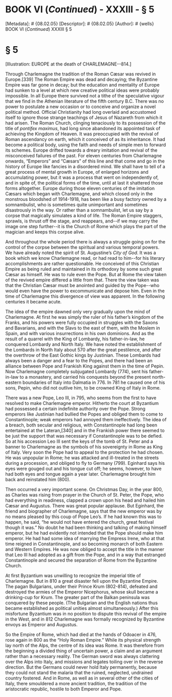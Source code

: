# BOOK VI (_Continued_) - XXXIII - § 5
[Metadata]: # {08.02.05}
[Descriptor]: # {08.02.05}
[Author]: # {wells}
BOOK VI (_Continued_)
XXXIII
§ 5
# § 5
[Illustration: EUROPE at the death of CHARLEMAGNE--814.]

Through Charlemagne the tradition of the Roman Cæsar was revived in
Europe.[339] The Roman Empire was dead and decaying; the Byzantine Empire was
far gone in decay; but the education and mentality of Europe had sunken to a
level at which new creative political ideas were probably impossible. In all
Europe there survived not a tithe of the speculative vigour that we find in the
Athenian literature of the fifth century B.C. There was no power to postulate a
new occasion or to conceive and organize a novel political method. Official
Christianity had long overlaid and accustomed itself to ignore those strange
teachings of Jesus of Nazareth from which it had arisen. The Roman Church,
clinging tenaciously to its possession of the title of _pontifex maximus_, had
long since abandoned its appointed task of achieving the Kingdom of Heaven. It
was preoccupied with the revival of Roman ascendancy on earth, which it
conceived of as its inheritance. It had become a political body, using the
faith and needs of simple men to forward its schemes. Europe drifted towards a
dreary imitation and revival of the misconceived failures of the past. For
eleven centuries from Charlemagne onwards, “Emperors” and “Cæsars” of this line
and that come and go in the history of Europe like fancies in a disordered
mind. We shall have to tell of a great process of mental growth in Europe, of
enlarged horizons and accumulating power, but it was a process that went on
independently of, and in spite of, the political forms of the time, until at
last it shattered those forms altogether. Europe during those eleven centuries
of the imitation Cæsars which began with Charlemagne, and which closed only in
the monstrous bloodshed of 1914-1918, has been like a busy factory owned by a
somnambulist, who is sometimes quite unimportant and sometimes disastrously in
the way. Or rather than a somnambulist, let us say by a corpse that magically
simulates a kind of life. The Roman Empire staggers, sprawls, is thrust off the
stage, and reappears, and--if we may carry the image one step further--it is
the Church of Rome which plays the part of the magician and keeps this corpse
alive.

And throughout the whole period there is always a struggle going on for the
control of the corpse between the spiritual and various temporal powers. We
have already noted the spirit of St. Augustine’s _City of God_. It was a book
which we know Charlemagne read, or had read to him--for his literary
accomplishments are rather questionable. He conceived of this Christian Empire
as being ruled and maintained in its orthodoxy by some such great Cæsar as
himself. He was to rule even the Pope. But at Rome the view taken of the
revived empire differed a little from that. There the view taken was that the
Christian Cæsar must be anointed and guided by the Pope--who would even have
the power to excommunicate and depose him. Even in the time of Charlemagne this
divergence of view was apparent. In the following centuries it became acute.

The idea of the empire dawned only very gradually upon the mind of Charlemagne.
At first he was simply the ruler of his father’s kingdom of the Franks, and his
powers were fully occupied in struggles with the Saxons and Bavarians, and with
the Slavs to the east of them, with the Moslem in Spain, and with various
insurrections in his own dominions. And as the result of a quarrel with the
King of Lombardy, his father-in-law, he conquered Lombardy and North Italy. We
have noted the establishment of the Lombards in North Italy about 570 after the
great pestilence, and after the overthrow of the East Gothic kings by
Justinian. These Lombards had always been a danger and a fear to the Popes, and
there had been an alliance between Pope and Frankish King against them in the
time of Pepin. Now Charlemagne completely subjugated Lombardy (774), sent his
father-in-law to a monastery, and carried his conquests beyond the present
north-eastern boundaries of Italy into Dalmatia in 776. In 781 he caused one of
his sons, Pepin, who did not outlive him, to be crowned King of Italy in Rome.

There was a new Pope, Leo III, in 795, who seems from the first to have
resolved to make Charlemagne emperor. Hitherto the court at Byzantium had
possessed a certain indefinite authority over the Pope. Strong emperors like
Justinian had bullied the Popes and obliged them to come to Constantinople;
weak emperors had annoyed them ineffectively. The idea of a breach, both
secular and religious, with Constantinople had long been entertained at the
Lateran,[340] and in the Frankish power there seemed to be just the support
that was necessary if Constantinople was to be defied. So at his accession Leo
III sent the keys of the tomb of St. Peter and a banner to Charlemagne as the
symbols of his sovereignty in Rome as King of Italy. Very soon the Pope had to
appeal to the protection he had chosen. He was unpopular in Rome; he was
attacked and ill-treated in the streets during a procession, and obliged to fly
to Germany (799). Eginhard says his eyes were gouged out and his tongue cut
off; he seems, however, to have had both eyes and tongue again a year later.
Charlemagne brought him back and reinstated him (800).

Then occurred a very important scene. On Christmas Day, in the year 800, as
Charles was rising from prayer in the Church of St. Peter, the Pope, who had
everything in readiness, clapped a crown upon his head and hailed him Cæsar and
Augustus. There was great popular applause. But Eginhard, the friend and
biographer of Charlemagne, says that the new emperor was by no means pleased by
this coup of Pope Leo’s. If he had known this was to happen, he said, “he would
not have entered the church, great festival though it was.” No doubt he had
been thinking and talking of making himself emperor, but he had evidently not
intended that the Pope should make him emperor. He had had some idea of
marrying the Empress Irene, who at that time reigned in Constantinople, and so
becoming monarch of both Eastern and Western Empires. He was now obliged to
accept the title in the manner that Leo III had adopted as a gift from the
Pope, and in a way that estranged Constantinople and secured the separation of
Rome from the Byzantine Church.

At first Byzantium was unwilling to recognize the imperial title of
Charlemagne. But in 810 a great disaster fell upon the Byzantine Empire. The
pagan Bulgarians, under their Prince Krum (802-814), defeated and destroyed the
armies of the Emperor Nicephorus, whose skull became a drinking-cup for Krum.
The greater part of the Balkan peninsula was conquered by these people. (The
Bulgarian and the English nations thus became established as political unities
almost simultaneously.) After this misfortune Byzantium was in no position to
dispute this revival of the empire in the West, and in 812 Charlemagne was
formally recognized by Byzantine envoys as Emperor and Augustus.

So the Empire of Rome, which had died at the hands of Odoacer in 476, rose
again in 800 as the “Holy Roman Empire.” While its physical strength lay north
of the Alps, the centre of its idea was Rome. It was therefore from the
beginning a divided thing of uncertain power, a claim and an argument rather
than a necessary reality. The German sword was always clattering over the Alps
into Italy, and missions and legates toiling over in the reverse direction. But
the Germans could never hold Italy permanently, because they could not stand
the malaria that the ruined, neglected, undrained country fostered. And in
Rome, as well as in several other of the cities of Italy, there smouldered a
more ancient tradition, the tradition of the aristocratic republic, hostile to
both Emperor and Pope.

